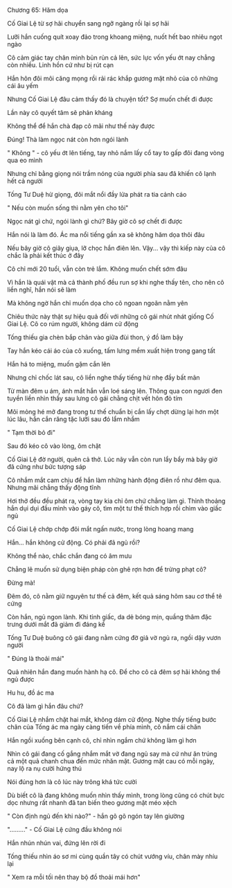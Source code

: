




Chương 65: Hăm dọa

Cố Giai Lệ từ sợ hãi chuyển sang ngỡ ngàng rồi lại sợ hãi

Lưỡi hắn cuống quít xoay đảo trong khoang miệng, nuốt hết bao nhiêu ngọt ngào

Cô cảm giác tay chân mình bủn rủn cả lên, sức lực vốn yếu ớt nay chẳng còn nhiều. Linh hồn cứ như bị rút cạn

Hắn hôn đôi môi căng mọng rồi rải rác khắp gương mặt nhỏ của cô những cái âu yếm

Nhưng Cố Giai Lệ đâu cảm thấy đó là chuyện tốt? Sợ muốn chết đi được

Lần này cô quyết tâm sẽ phản kháng

Không thể để hắn chà đạp cô mãi như thế này được

Đúng! Thà làm ngọc nát còn hơn ngói lành

" Không " - cô yếu ớt lên tiếng, tay nhỏ nắm lấy cổ tay to gấp đôi đang vòng qua eo mình

Nhưng chỉ bằng giọng nói trầm nóng của người phía sau đã khiến cô lạnh hết cả người

Tống Tư Duệ hừ giọng, đôi mắt nổi đầy lửa phát ra tia cảnh cáo


" Nếu còn muốn sống thì nằm yên cho tôi"

Ngọc nát gì chứ, ngói lành gì chứ? Bây giờ cô sợ chết đi được

Hắn nói là làm đó. Ác ma nổi tiếng gần xa sẽ không hăm dọa thôi đâu

Nếu bây giờ cô giãy giụa, lỡ chọc hắn điên lên. Vậy... vậy thì kiếp này của cô chắc là phải kết thúc ở đây

Cô chỉ mới 20 tuổi, vẫn còn trẻ lắm. Không muốn chết sớm đâu

Vì hắn là quái vật mà cả thành phố đều run sợ khi nghe thấy tên, cho nên cô liền nghĩ, hắn nói sẽ làm

Mà không ngờ hắn chỉ muốn dọa cho cô ngoan ngoãn nằm yên

Chiêu thức này thật sự hiệu quả đối với những cô gái nhút nhát giống Cố Giai Lệ. Cô co rúm người, không dám cử động

Tống thiếu gia chèn bắp chân vào giữa đùi thon, ý đồ làm bậy

Tay hắn kéo cái áo của cô xuống, tấm lưng mềm xuất hiện trong gang tất

Hắn há to miệng, muốn gặm cắn lên

Nhưng chỉ chốc lát sau, cô liền nghe thấy tiếng hừ nhẹ đầy bất mãn

Từ màn đêm u ám, ánh mắt hắn vẫn loé sáng lên. Thông qua con ngươi đen tuyền liền nhìn thấy sau lưng cô gái chằng chịt vết hôn đỏ tím

Môi mỏng hé mở đang trong tư thế chuẩn bị cắn lấy chợt dừng lại hơn một lúc lâu, hắn cắn răng tặc lưỡi sau đó lẩm nhẩm

" Tạm thời bỏ đi"


Sau đó kéo cô vào lòng, ôm chặt

Cố Giai Lệ đờ người, quên cả thở. Lúc nãy vẫn còn run lẩy bẩy mà bây giờ đã cứng như bức tượng sáp

Cô nhắm mắt cam chịu để hắn làm những hành động điên rồ như đêm qua. Nhưng mãi chẳng thấy động tĩnh

Hơi thở đều đều phát ra, vòng tay kia chỉ ôm chứ chẳng làm gì. Thỉnh thoảng hắn dụi dụi đầu mình vào gáy cô, tìm một tư thế thích hợp rồi chìm vào giấc ngủ

Cố Giai Lệ chớp chớp đôi mắt ngấn nước, trong lòng hoang mang

Hắn... hắn không cử động. Có phải đã ngủ rồi?

Không thể nào, chắc chắn đang có âm mưu

Chẳng lẽ muốn sử dụng biện pháp còn ghê rợn hơn để trừng phạt cô?

Đừng mà!

Đêm đó, cô nằm giữ nguyên tư thế cả đêm, kết quả sáng hôm sau cơ thể tê cứng

Còn hắn, ngủ ngon lành. Khi tỉnh giấc, da dẻ bóng mịn, quầng thâm đặc trưng dưới mắt đã giảm đi đáng kể

Tống Tư Duệ buông cô gái đang nằm cứng đờ giả vờ ngủ ra, ngồi dậy vươn người

" Đúng là thoải mái"

Quả nhiên hắn đang muốn hành hạ cô. Để cho cô cả đêm sợ hãi không thể ngủ được

Hu hu, đồ ác ma

Cô đã làm gì hắn đâu chứ?

Cố Giai Lệ nhắm chặt hai mắt, không dám cử động. Nghe thấy tiếng bước chân của Tống ác ma ngày càng tiến về phía mình, cô nắm cái chăn

Hắn ngồi xuống bên cạnh cô, chỉ nhìn ngắm chứ không làm gì hơn

Nhìn cô gái đang cố gắng nhắm mắt vờ đang ngủ say mà cứ như ăn trúng cả một quả chanh chua đến mức nhăn mặt. Gương mặt cau có mỗi ngày, nay lộ ra nụ cười hứng thú

Nói đúng hơn là cô lúc này trông khá tức cười

Dù biết cô là đang không muốn nhìn thấy mình, trong lòng cũng có chút bực dọc nhưng rất nhanh đã tan biến theo gương mặt méo xệch

" Còn định ngủ đến khi nào?" - hắn gõ gõ ngón tay lên giường

"........." - Cố Giai Lệ cứng đầu không nói

Hắn nhún nhún vai, đứng lên rời đi

Tống thiếu nhìn áo sơ mi cùng quần tây có chút vướng víu, chân mày nhíu lại

" Xem ra mỗi tối nên thay bộ đồ thoải mái hơn"




